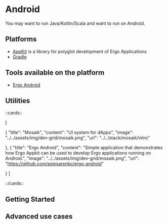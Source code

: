# Android

You may want to run Java/Kotlin/Scala and want to run on Android.


## Platforms 

- [AppKit](appkit.md) is a library for polyglot development of Ergo Applications 
- [Gradle](/dev/stack/appkit/gradle)



## Tools available on the platform 

- [Ergo Android](https://github.com/aslesarenko/ergo-android) 

## Utilities

::cards::

[

  {
    "title": "Mosaik",
    "content": "UI system for dApps",
    "image": "../../assets/img/dev-grid/mosaik.png",
    "url": "../../stack/mosaik/intro"

  },
  {
    "title": "Ergo Android",
    "content": "Simple application that demonstrates how Ergo Appkit can be used to develop Ergo applications running on Android.",
    "image": "../../assets/img/dev-grid/mosaik.png",
    "url": "https://github.com/aslesarenko/ergo-android"

  }
]

::/cards::


## Getting Started


## Advanced use cases